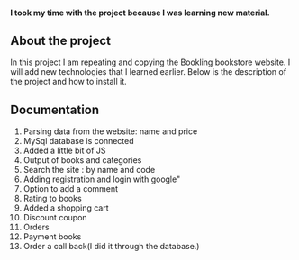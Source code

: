 #### I took my time with the project because I was learning new material.

## About the project

In this project I am repeating and copying the Bookling bookstore website. I will add new technologies that I learned earlier. Below is the description of the project and how to install it.


## Documentation

1. Parsing data from the website: name and price
2. MySql database is connected
3. Added a little bit of JS
4. Output of books and categories
5. Search the site : by name and code
6. Adding registration and login with google"
7. Option to add a comment
8. Rating to books
9. Added a shopping cart
10. Discount coupon
11. Orders
12. Payment books
13. Order a call back(I did it through the database.)
